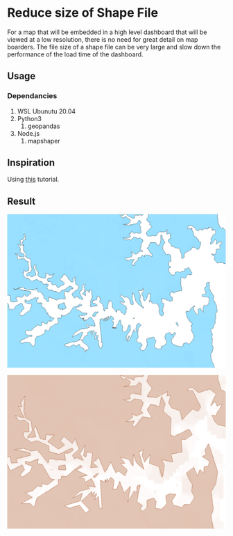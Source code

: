 # Reduce size of Shape File

For a map that will be embedded in a high level dashboard that will be viewed at a low resolution, there is no need for great detail on map boarders.  The file size of a shape file can be very large and slow down the performance of the load time of the dashboard.

## Usage

### Dependancies

1. WSL Ubunutu 20.04
1. Python3
    1. geopandas
1. Node.js
    1. mapshaper

## Inspiration

Using [this](https://blog.exploratory.io/how-to-reduce-your-geojson-file-size-smaller-for-better-performance-8fb77759870c) tutorial.  

## Result

![Original](docs/original-sydney.png)  

![Reduce](docs/reduce-sydney.png)
